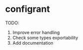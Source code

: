 # configrant

TODO:

1. Improve error handling
2. Check some types exportability
3. Add documentation
